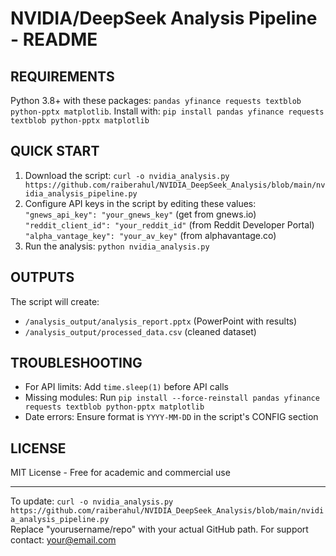 # NVIDIA/DeepSeek Analysis Pipeline - README

## REQUIREMENTS
Python 3.8+ with these packages: `pandas yfinance requests textblob python-pptx matplotlib`. Install with: `pip install pandas yfinance requests textblob python-pptx matplotlib`

## QUICK START
1. Download the script: `curl -o nvidia_analysis.py https://github.com/raiberahul/NVIDIA_DeepSeek_Analysis/blob/main/nvidia_analysis_pipeline.py`  
2. Configure API keys in the script by editing these values:  
   `"gnews_api_key": "your_gnews_key"` (get from gnews.io)  
   `"reddit_client_id": "your_reddit_id"` (from Reddit Developer Portal)  
   `"alpha_vantage_key": "your_av_key"` (from alphavantage.co)  
3. Run the analysis: `python nvidia_analysis.py`

## OUTPUTS
The script will create:  
- `/analysis_output/analysis_report.pptx` (PowerPoint with results)  
- `/analysis_output/processed_data.csv` (cleaned dataset)

## TROUBLESHOOTING
- For API limits: Add `time.sleep(1)` before API calls  
- Missing modules: Run `pip install --force-reinstall pandas yfinance requests textblob python-pptx matplotlib`  
- Date errors: Ensure format is `YYYY-MM-DD` in the script's CONFIG section

## LICENSE
MIT License - Free for academic and commercial use

---

To update: `curl -o nvidia_analysis.py https://github.com/raiberahul/NVIDIA_DeepSeek_Analysis/blob/main/nvidia_analysis_pipeline.py`  
Replace "yourusername/repo" with your actual GitHub path. For support contact: your@email.com
